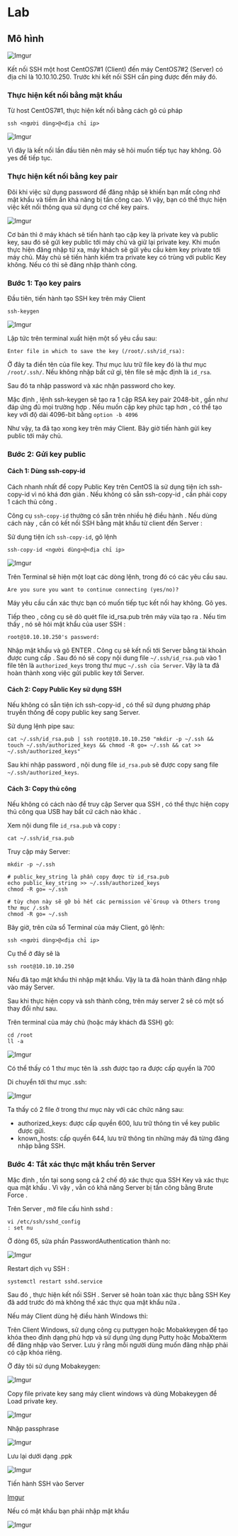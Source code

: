 # Lab
## Mô hình

![Imgur](https://i.imgur.com/DO43Dod.png)

Kết nối SSH một host CentOS7#1 (Client) đến máy CentOS7#2 (Server) có địa chỉ là 10.10.10.250. Trước khi kết nối SSH cần ping được đến máy đó.
### Thực hiện kết nối bằng mật khẩu
Từ host CentOS7#1, thực hiện kết nối bằng cách gõ cú pháp

    ssh <người dùng>@<địa chỉ ip>

![Imgur](https://i.imgur.com/ZpB6pYZ.png)

Vì đây là kết nối lần đầu tiên nên máy sẽ hỏi muốn tiếp tục hay không. Gõ yes để tiếp tục.
### Thực hiện kết nối bằng key pair
Đôi khi việc sử dụng password để đăng nhập sẽ khiến bạn mất công nhớ mật khẩu và tiềm ẩn khả năng bị tấn công cao. Vì vậy, bạn có thể thực hiện việc kết nối thông qua sử dụng cơ chế key pairs.

![Imgur](https://i.imgur.com/PlNvlSv.png)

Cơ bản thì ở máy khách sẽ tiến hành tạo cặp key là private key và public key, sau đó sẽ gửi key public tới máy chủ và giữ lại private key. Khi muốn thực hiện đăng nhập từ xa, máy khách sẽ gửi yêu cầu kèm key private tới máy chủ. Máy chủ sẽ tiến hành kiểm tra private key có trùng với public Key không. Nếu có thì sẽ đăng nhập thành công.

### **Bước 1**: Tạo key pairs

Đầu tiên, tiến hành tạo SSH key trên máy Client

    ssh-keygen

![Imgur](https://i.imgur.com/09jF8bG.png)

Lập tức trên terminal xuất hiện một số yêu cầu sau:

    Enter file in which to save the key (/root/.ssh/id_rsa): 
Ở đây ta điền tên của file key. Thư mục lưu trữ file key đó là thư mục `/root/.ssh/`. Nếu không nhập bất cứ gì, tên file sẽ mặc định là `id_rsa`.

Sau đó ta nhập password và xác nhận password cho key. 

Mặc định , lệnh ssh-keygen sẽ tạo ra 1 cặp RSA key pair 2048-bit , gần như đáp ứng đủ mọi trường hợp . Nếu muốn cặp key phức tạp hơn , có thể tạo key với độ dài 4096-bit bằng `option -b 4096`

Như vậy, ta đã tạo xong key trên máy Client. Bây giờ tiến hành gửi key public tới máy chủ.

### **Bước 2**: Gửi key public
#### Cách 1: Dùng ssh-copy-id
Cách nhanh nhất để copy Public Key trên CentOS là sử dụng tiện ích ssh-copy-id vì nó khá đơn giản . Nếu không có sẵn ssh-copy-id , cần phải copy 1 cách thủ công .

Công cụ `ssh-copy-id` thường có sẵn trên nhiều hệ điều hành . Nếu dùng cách này , cần có kết nối SSH bằng mật khẩu từ client đến Server :

Sử dụng tiện ích `ssh-copy-id`, gõ lệnh

    ssh-copy-id <người dùng>@<địa chỉ ip>

![Imgur](https://i.imgur.com/9KqoBEx.png)

Trên Terminal sẽ hiện một loạt các dòng lệnh, trong đó có các yêu cầu sau.

    Are you sure you want to continue connecting (yes/no)?
Máy yêu cầu cần xác thực bạn có muốn tiếp tục kết nối hay không. Gõ yes.

Tiếp theo , công cụ sẽ dò quét file id_rsa.pub trên máy vừa tạo ra . Nếu tìm thấy , nó sẽ hỏi mật khẩu của user SSH :

    root@10.10.10.250's password: 
    
Nhập mật khẩu và gõ ENTER . Công cụ sẽ kết nối tới Server bằng tài khoản được cung cấp . Sau đó nó sẽ copy nội dung file `~/.ssh/id_rsa.pub` vào 1 file tên là `authorized_keys` trong thư mục `~/.ssh của Server`. Vậy là ta đã hoàn thành xong việc gửi public key tới Server.
#### Cách 2: Copy Public Key sử dụng SSH
Nếu không có sẵn tiện ích ssh-copy-id , có thể sử dụng phương pháp truyền thống để copy public key sang Server.

Sử dụng lệnh pipe sau:

    cat ~/.ssh/id_rsa.pub | ssh root@10.10.10.250 "mkdir -p ~/.ssh && touch ~/.ssh/authorized_keys && chmod -R go= ~/.ssh && cat >> ~/.ssh/authorized_keys"
Sau khi nhập password , nội dung file `id_rsa.pub` sẽ được copy sang file `~/.ssh/authorized_keys`.
#### Cách 3: Copy thủ công
Nếu không có cách nào để truy cập Server qua SSH , có thể thực hiện copy thủ công qua USB hay bất cứ cách nào khác .

Xem nội dung file `id_rsa.pub` và copy :

    cat ~/.ssh/id_rsa.pub
Truy cập máy Server:
```
mkdir -p ~/.ssh

# public_key_string là phần copy được từ id_rsa.pub
echo public_key_string >> ~/.ssh/authorized_keys   
chmod -R go= ~/.ssh

# tùy chọn này sẽ gỡ bỏ hết các permission về Group và Others trong thư mục /.ssh
chmod -R go= ~/.ssh
```
Bây giờ, trên cửa sổ Terminal của máy Client, gõ lệnh:

    ssh <người dùng>@<địa chỉ ip>
Cụ thể ở đây sẽ là 

    ssh root@10.10.10.250
Nếu đã tạo mật khẩu thì nhập mật khẩu. Vậy là ta đã hoàn thành đăng nhập vào máy Server.

Sau khi thực hiện copy và ssh thành công, trên máy server 2 sẽ có một số thay đổi như sau.

Trên terminal của máy chủ (hoặc máy khách đã SSH) gõ:
```
cd /root
ll -a
```

![Imgur](https://i.imgur.com/SQ9ZpGB.png)

Có thể thấy có 1 thư mục tên là .ssh được tạo ra được cấp quyền là 700

Di chuyển tới thư mục .ssh:

![Imgur](https://i.imgur.com/nYNUDs0.png)

Ta thấy có 2 file ở trong thư mục này với các chức năng sau:

- authorized_keys: được cấp quyền 600, lưu trữ thông tin về key public được gửi.
- known_hosts: cấp quyền 644, lưu trữ thông tin những máy đã từng đăng nhập bằng SSH.

### Bước 4: Tắt xác thực mật khẩu trên Server
Mặc định , tồn tại song song cả 2 chế độ xác thực qua SSH Key và xác thực qua mật khẩu . Vì vậy , vẫn có khả năng Server bị tấn công bằng Brute Force .

Trên Server , mở file cấu hình sshd :

    vi /etc/ssh/sshd_config
    : set nu

Ở dòng 65, sửa phần PasswordAuthentication thành no:

![Imgur](https://i.imgur.com/D8ApT2P.png)

Restart dịch vụ SSH :
    
    systemctl restart sshd.service

Sau đó , thực hiện kết nối SSH . Server sẽ hoàn toàn xác thực bằng SSH Key đã add trước đó mà không thể xác thực qua mật khẩu nữa .

Nếu máy Client dùng hệ điều hành Windows thì:

Trên Client Windows, sử dụng công cụ puttygen hoặc Mobakkeygen để tạo khóa theo định dạng phù hợp và sử dụng ứng dụng Putty hoặc MobaXterm để đăng nhập vào Server. Lưu ý rằng mỗi người dùng muốn đăng nhập phải có cặp khóa riêng.

Ở đây tôi sử dụng Mobakeygen:

![Imgur](https://i.imgur.com/w0QkJzR.png)

Copy file private key sang máy client windows và dùng Mobakeygen để Load private key.

![Imgur](https://i.imgur.com/iqR3OyA.png)

Nhập passphrase

![Imgur](https://i.imgur.com/Xflc5O2.png)

Lưu lại dưới dạng .ppk

![Imgur](https://i.imgur.com/08rxTw5.png)

Tiến hành SSH vào Server 

[Imgur](https://i.imgur.com/onslD8O.png)

Nếu có mật khẩu bạn phải nhập mật khẩu

![Imgur](https://i.imgur.com/jWidVh4.png)